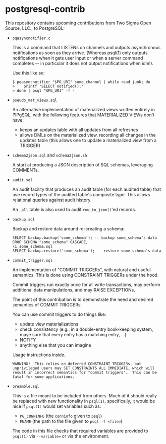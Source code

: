 # postgresql-contrib

This repository contains upcoming contributions from Two Sigma Open
Source, LLC., to PostgreSQL:

 - `pqasyncnotifier.c`

   This is a command that LISTENs on channels and outputs asynchronous
   notifications as soon as they arrive.  (Whereas psql(1) only outputs
   notifications when it gets user input or when a server command
   completes -- in particular it does not output notifications when
   idle!).

   Use this like so: 

   ```
   $ pqasyncnotifier "$PG_URI" some_channel | while read junk; do
   >    printf 'SELECT notified();'
   > done | psql "$PG_URI" -f -
   ```

 - `pseudo_mat_views.sql`

   An alternative implementation of materialized views written entirely
   in PlPgSQL, with the following features that MATERIALIZED VIEWs don't
   have:

    - keeps an updates table with all updates from all refreshes
    - allows DMLs on the materialized view, recording all changes in the
      updates table (this allows one to update a materialized view from
      a TRIGGER)

 - `schema2json.sql` and `schema2json.sh`

   A start at producing a JSON description of SQL schemas, leveraging
   COMMENTs.

 - `audit.sql`

   An audit facility that produces an audit table (for each audited
   table) that use record types of the audited table's composite type.
   This allows relational queries against audit history.

   An `_all` table is also used to audit `row_to_json()`'ed records.

 - `backup.sql`

   Backup and restore data around re-creating a schema:

   ```
   SELECT backup.backup('some_schema'); -- backup some_schema's data
   DROP SCHEMA "some_schema" CASCADE;
   \i some_schema.sql
   SELECT backup.restore('some_schema'); -- restore some_schema's data
   ```

 - `commit_trigger.sql`

   An implementation of "COMMIT TRIGGERs", with natural and useful
   semantics.  This is done using CONSTRAINT TRIGGERs under the hood.

   Commit triggers run exactly once for all write transactions, may
   perform additional data manipulations, and may RAISE EXCEPTIONs.

   The point of this contribution is to demonstrate the need and desired
   semantics of COMMIT TRIGGERs.

   You can use commit triggers to do things like:

    - update view materializations
    - check consistency (e.g., in a double-entry book-keeping system,
      maye sure that every entry has a matching entry, ...)
    - NOTIFY
    - anything else that you can imagine

   Usage instructions inside.

   ```
   WARNING!  This relies on deferred CONSTRAINT TRIGGERs, but
   unprivileged users may SET CONSTRAINTS ALL IMMEDIATE, which will
   result in incorrect semantics for "commit triggers".  This can be
   fatal for some applications.
   ```

 - `preamble.sql`

   This is a file meant to be included from others.  Much of it should
   really be replaced with new functionality in `psql(1)`, specifically, it
   would be nice if `psql(1)` would set variables such as:

    - `PG_CONNINFO` (the `conninfo` given to `psql`)
    - `FNAME` (the path to the file given to `psql -f <file>`)

   The code in this file checks that required variables are provided to
   `psql(1)` via `--variable=` or via the environment.
